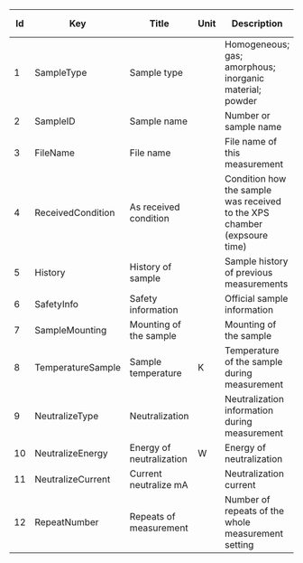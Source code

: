 |Id		| Key                 | Title                     | Unit	| Description                                                                       | Type    | Occ | Allowed values |
|----	| ------------------- | ------------------------- | ----	| --------------------------------------------------------------------------------- | ------- | -------- | ------------- |
|	1	| SampleType | Sample type  |		| Homogeneous; gas; amorphous; inorganic material; powder | string | 1 |  | 
|	2	| SampleID | Sample name |		| Number or sample name | string | 0-1 |  | 
|	3	| FileName | File name |		| File name of this measurement | string | 1 |  | 
|	4	| ReceivedCondition | As received condition |		| Condition how the sample was received to the XPS chamber (expsoure time) | string | 1 |  | 
|	5	| History | History of sample |		| Sample history of previous measurements | string | 1 |  | 
|	6	| SafetyInfo | Safety information |		| Official sample information | string | 1 |  | 
|	7	| SampleMounting | Mounting of the sample |		| Mounting of the sample | string | 1 |  | 
|	8	| TemperatureSample | Sample temperature |	K	| Temperature of the sample during measurement | number | 1 |  | 
|	9	| NeutralizeType | Neutralization |		| Neutralization information during measurement | string | 1 |  | 
|	10	| NeutralizeEnergy | Energy of neutralization |	W	| Energy of neutralization  | number | 1 |  | 
|	11	| NeutralizeCurrent | Current neutralize mA|		| Neutralization current | string | 1 |  | 
|	12	| RepeatNumber | Repeats of measurement |		| Number of repeats of the whole measurement setting | number | 1 |  | 
